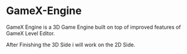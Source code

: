 # GameX-Engine
GameX Engine is a 3D Game Engine built on top of improved features of GameX Level Editor.

After Finishing the 3D Side i will work on the 2D Side.

